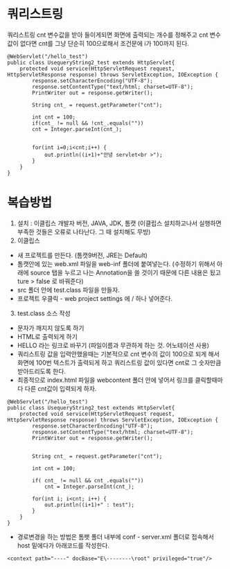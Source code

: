 # 쿼리스트링
쿼리스트링 cnt 변수값을 받아 들이게되면 화면에 출력되는 개수를 정해주고
cnt 변수값이 없다면 cnt를 그냥 단순히 100으로해서 조건문에 i가 100까지 된다.
```
@WebServlet("/hello_test")
public class UsequeryString2_test extends HttpServlet{
	protected void service(HttpServletRequest request, HttpServletResponse response) throws ServletException, IOException {
		response.setCharacterEncoding("UTF-8");
		response.setContentType("text/html; charset=UTF-8");
		PrintWriter out = response.getWriter();
		
		String cnt_ = request.getParameter("cnt");
		
		int cnt = 100;
		if(cnt_ != null && !cnt_.equals(""))
		cnt = Integer.parseInt(cnt_);

		
		for(int i=0;i<cnt;i++) {
			out.println((i+1)+"안녕 servlet<br >");
		}
	}
}
```


# 복습방법
1. 설치 : 이클립스 개발자 버전, JAVA, JDK, 톰캣 (이클립스 설치하고나서 실행하면 부족한 것들은 오류로 나타난다. 그 때 설치해도 무방)  
2. 이클립스  
- 새 프로젝트를 만든다. (톰캣9버전, JRE는 Default)  
- 톰캣안에 있는 web.xml 파일을 web-inf 폴더에 붙여넣는다. (수정하기 위해서 아래에 source 탭을 누르고 나는 Annotation을 쓸 것이기 때문에 다른 내용은 됬고 ture > false 로 바꿔준다)  
- src 폴더 안에 test.class 파일을 만들자.  
- 프로젝트 우클릭 - web project settings 에 / 하나 넣어준다.  

3. test.class 소스 작성
- 문자가 깨지지 않도록 하기
- HTML로 출력되게 하기
- HELLO 라는 링크로 바꾸기 (파일이름과 무관하게 하는 것. 어노테이션 사용)
- 쿼리스트링 값을 입력안했을때는 기본적으로 cnt 변수의 값이 100으로 되게 해서 화면에 100번 텍스트가 출력되게 하고 쿼리스트링 값이 있다면 cnt로 그 숫자만큼 받아드리도록 한다.
- 최종적으로 index.html 파일을 webcontent 폴더 안에 넣어서 링크를 클릭할때마다 다른 cnt값이 입력되게 하자.

```
@WebServlet("/hello_test")
public class UsequeryString2_test extends HttpServlet{
	protected void service(HttpServletRequest request, HttpServletResponse response) throws ServletException, IOException {
		response.setCharacterEncoding("UTF-8");
		response.setContentType("text/html; charset=UTF-8");
		PrintWriter out = response.getWriter();
		
		
		String cnt_ = request.getParameter("cnt");
		
		int cnt = 100;
		
		if( cnt_ != null && cnt_.equals(""))
			cnt = Integer.parseInt(cnt_);
		
		for(int i; i<cnt; i++) {
			out.println((i+1)+" : test");
		}
	}
}

```

* 경로변경을 하는 방법은 톰팻 폴더 내부에 conf - server.xml 폴더로 접속해서 host 밑에다가 아래코드를 작성한다.
```
<context path="----" docBase="E\--------\root" privileged="true"/>
```
